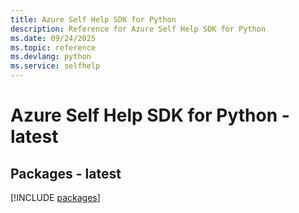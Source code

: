 ```yaml
---
title: Azure Self Help SDK for Python
description: Reference for Azure Self Help SDK for Python
ms.date: 09/24/2025
ms.topic: reference
ms.devlang: python
ms.service: selfhelp
---
```

# Azure Self Help SDK for Python - latest
## Packages - latest
[!INCLUDE [packages](self-help-index.md)]